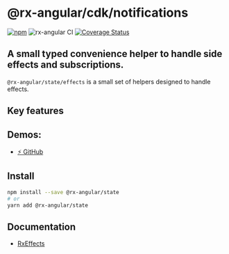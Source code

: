 # @rx-angular/cdk/notifications

[![npm](https://img.shields.io/npm/v/%40rx-angular%2Fcdk.svg)](https://www.npmjs.com/package/%40rx-angular%2Fcdk)
![rx-angular CI](https://github.com/rx-angular/rx-angular/workflows/rx-angular%20CI/badge.svg?branch=master)
[![Coverage Status](https://raw.githubusercontent.com/rx-angular/rx-angular/github-pages/docs/test-coverage/cdk/jest-coverage-badge.svg)](https://rx-angular.github.io/rx-angular/test-coverage/cdk/lcov-report/index.html)

## A small typed convenience helper to handle side effects and subscriptions.

`@rx-angular/state/effects` is a small set of helpers designed to handle effects.

## Key features

## Demos:

- [⚡ GitHub](https://github.com/BioPhoton/rx-angular-state-effects)

## Install

```bash
npm install --save @rx-angular/state
# or
yarn add @rx-angular/state
```

## Documentation

- [RxEffects]()

